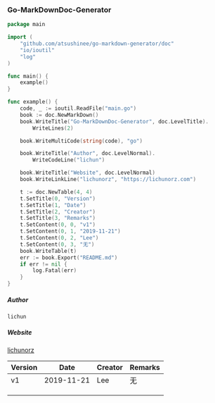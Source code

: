 ### Go-MarkDownDoc-Generator


``` go
package main

import (
	"github.com/atsushinee/go-markdown-generator/doc"
	"io/ioutil"
	"log"
)

func main() {
	example()
}

func example() {
	code, _ := ioutil.ReadFile("main.go")
	book := doc.NewMarkDown()
	book.WriteTitle("Go-MarkDownDoc-Generator", doc.LevelTitle).
		WriteLines(2)

	book.WriteMultiCode(string(code), "go")

	book.WriteTitle("Author", doc.LevelNormal).
		WriteCodeLine("lichun")

	book.WriteTitle("Website", doc.LevelNormal)
	book.WriteLinkLine("lichunorz", "https://lichunorz.com")

	t := doc.NewTable(4, 4)
	t.SetTitle(0, "Version")
	t.SetTitle(1, "Date")
	t.SetTitle(2, "Creator")
	t.SetTitle(3, "Remarks")
	t.SetContent(0, 0, "v1")
	t.SetContent(0, 1, "2019-11-21")
	t.SetContent(0, 2, "Lee")
	t.SetContent(0, 3, "无")
	book.WriteTable(t)
	err := book.Export("README.md")
	if err != nil {
		log.Fatal(err)
	}
}

```
##### Author
`lichun`
##### Website
[lichunorz](https://lichunorz.com)

|Version|Date|Creator|Remarks|
|----|----|----|----|
|v1|2019-11-21|Lee|无|
|||||
|||||
|||||
